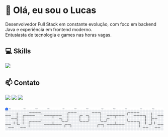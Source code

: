 # 👋 Olá, eu sou o Lucas

Desenvolvedor Full Stack em constante evolução, com foco em backend Java e experiência em frontend moderno.  
Entusiasta de tecnologia e games nas horas vagas.

## 💻 Skills

<div align="left">
  <img src="https://skillicons.dev/icons?i=html,css,javascript,tailwind,react,bootstrap,figma,java,spring,mysql,docker"/>
</div>

## 📫 Contato

<div align="left">
  <a href="mailto:luc4s_araujo.s@protonmail.com"><img src="https://img.shields.io/badge/ProtonMail-8B89CC?style=for-the-badge&logo=protonmail&logoColor=white"></a>
  <a href="https://www.linkedin.com/in/lucas-araujo-santos" target="_blank"><img src="https://img.shields.io/badge/-LinkedIn-%230077B5?style=for-the-badge&logo=linkedin&logoColor=white"></a>
  <a href="https://discord.com/users/luc4s_araujo" target="_blank"><img src="https://img.shields.io/static/v1?message=Discord&logo=discord&label=&color=7289DA&logoColor=white&labelColor=&style=for-the-badge"></a>
</div>

###

<picture>
  <source media="(prefers-color-scheme: dark)" srcset="https://raw.githubusercontent.com/Luc4s-Araujo/Luc4s-Araujo/output/pacman-contribution-graph-dark.svg">
  <source media="(prefers-color-scheme: light)" srcset="https://raw.githubusercontent.com/Luc4s-Araujo/Luc4s-Araujo/output/pacman-contribution-graph.svg">
  <img alt="pacman contribution graph" src="https://raw.githubusercontent.com/Luc4s-Araujo/Luc4s-Araujo/output/pacman-contribution-graph.svg">
</picture>
